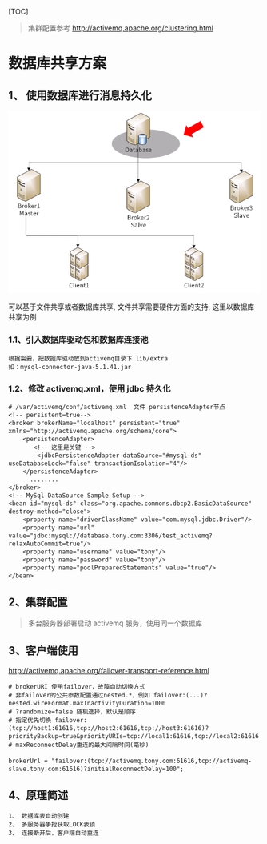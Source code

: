 [TOC]

> 集群配置参考 http://activemq.apache.org/clustering.html

# 数据库共享方案

## 1、 使用数据库进行消息持久化

![主从共享](res/主从共享.png)

可以基于文件共享或者数据库共享, 文件共享需要硬件方面的支持, 这里以数据库共享为例

### 1.1、引入数据库驱动包和数据库连接池

```
根据需要，把数据库驱动放到activemq目录下 lib/extra
如：mysql-connector-java-5.1.41.jar
```

### 1.2、修改 activemq.xml，使用 jdbc 持久化

```
# /var/activemq/conf/activemq.xml  文件 persistenceAdapter节点
<!-- persistent=true-->
<broker brokerName="localhost" persistent="true" xmlns="http://activemq.apache.org/schema/core">
    <persistenceAdapter>
       <!-- 这里是关键 -->
        <jdbcPersistenceAdapter dataSource="#mysql-ds" useDatabaseLock="false" transactionIsolation="4"/>
    </persistenceAdapter>
      ........
</broker>
<!-- MySql DataSource Sample Setup -->
<bean id="mysql-ds" class="org.apache.commons.dbcp2.BasicDataSource" destroy-method="close">
    <property name="driverClassName" value="com.mysql.jdbc.Driver"/>
    <property name="url" value="jdbc:mysql://database.tony.com:3306/test_activemq?relaxAutoCommit=true"/>
    <property name="username" value="tony"/>
    <property name="password" value="tony"/>
    <property name="poolPreparedStatements" value="true"/>
</bean>
```

## 2、集群配置

> 多台服务器部署启动 activemq 服务，使用同一个数据库

## 3、客户端使用

http://activemq.apache.org/failover-transport-reference.html

```
# brokerURI 使用failover，故障自动切换方式
# 非failover的公共参数配置通过nested.*，例如 failover:(...)?nested.wireFormat.maxInactivityDuration=1000
# ?randomize=false 随机选择，默认是顺序
# 指定优先切换 failover:(tcp://host1:61616,tcp://host2:61616,tcp://host3:61616)?priorityBackup=true&priorityURIs=tcp://local1:61616,tcp://local2:61616
# maxReconnectDelay重连的最大间隔时间(毫秒)

brokerUrl = "failover:(tcp://activemq.tony.com:61616,tcp://activemq-slave.tony.com:61616)?initialReconnectDelay=100";
```

## 4、原理简述

```
1、 数据库表自动创建
2、 多服务器争抢获取LOCK表锁
3、 连接断开后，客户端自动重连
```
